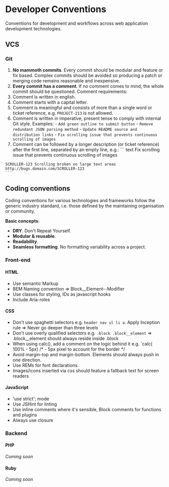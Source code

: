 # Developer Conventions
Conventions for development and workflows across web application development technologies.

## VCS
### Git
1. __No mammoth commits__. Every commit should be modular and feature or fix based. Complex
commits should be avoided so producing a patch or merging code remains reasonable and inexpensive.
2. __Every commit has a comment__. If no comment comes to mind, the whole commit should be questioned. Comment requirements:
  1. Comment is written in english.
  2. Comment starts with a capital letter.
  3. Comment is meaningful and consists of more than a single word or ticket reference, e.g. `PROJECT-213` is not allowed.
  4. Comment is written in imperative, present tense to comply with internal Git style. Examples:
    - `Add green outline to submit button`
    - `Remove redundant JSON parsing method`
    - `Update README source and distribution links`
    - `Fix scrolling issue that prevents continuous scrolling of images`
  5. Comment can be followed by a longer description (or ticket reference) after the first line, separated by an empty line, e.g.:
    ``` text
    Fix scrolling issue that prevents continuous scrolling of images

    SCROLLER-123 Scrolling broken on large text areas
    http://bugs.domain.com/SCROLLER-123
    ```   

## Coding conventions

Coding conventions for various technologies and frameworks follow the generic industry standard, i.e. those defined by the maintaining organisation or community.

__Basic concepts__:
- __DRY__. Don't Repeat Yourself.
- __Modular & reusable__. 
- __Readability__.
- __Seamless formatting__. No formatting variability across a project.

### Front-end
#### HTML
- Use semantic Markup
- BEM Naming convention => Block__Element--Modifier
- Use classes for styling, IDs as javascript hooks
- Include Aria-roles
#### CSS
- Don't use spaghetti selectors e.g. `header nav ul li a`. Apply Inception rule => Never go deeper than three levels
- Don't use overly qualified selectors e.g. `.block .block__element` => .block__element should always reside inside .block
- When using calc(), add a comment on the logic behind it e.g. `calc( 100% - 5px) /* - 5px pixel to account for the border */
- Avoid margin-top and margin-bottom. Elements should always push in one direction.
- Use REMs for font declarations.
- Images/icons inserted via css should feature a fallback text for screen readers
#### JavaScript
- 'use strict'; mode
- Use JSHint for linting
- Use inline comments where it's sensible, Block comments for functions and plugins
- Always use closure

### Backend
#### PHP
_Coming soon_
#### Ruby
_Coming soon_
